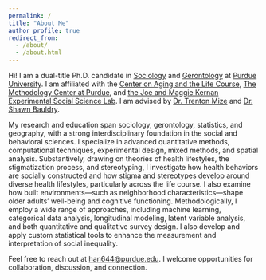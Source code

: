 ```yaml
---
permalink: /
title: "About Me"
author_profile: true
redirect_from: 
  - /about/
  - /about.html
---
```


Hi! I am a dual-title Ph.D. candidate in [Sociology](https://www.cla.purdue.edu/academic/sociology/index.html) and [Gerontology](https://www.purdue.edu/aging/dualtitle/) at [Purdue University](https://www.purdue.edu/). I am affiliated with the [Center on Aging and the Life Course](https://www.purdue.edu/aging/about/), [The Methodology Center at Purdue](https://www.purdue.edu/research/mcap/), and [the Joe and Maggie Kernan Experimental Social Science Lab](https://www.cla.purdue.edu/academic/sociology/research/labs/joe-and-maggie-kernan-experimental-social-science-lab/index.html). I am advised by [Dr. Trenton Mize](https://www.trentonmize.com) and [Dr. Shawn Bauldry](https://sites.google.com/site/sgbauldry/).

My research and education span sociology, gerontology, statistics, and geography, with a strong interdisciplinary foundation in the social and behavioral sciences. I specialize in advanced quantitative methods, computational techniques, experimental design, mixed methods, and spatial analysis. Substantively, drawing on theories of health lifestyles, the stigmatization process, and stereotyping, I investigate how health behaviors are socially constructed and how stigma and stereotypes develop around diverse health lifestyles, particularly across the life course. I also examine how built environments—such as neighborhood characteristics—shape older adults’ well-being and cognitive functioning. Methodologically, I employ a wide range of approaches, including machine learning, categorical data analysis, longitudinal modeling, latent variable analysis, and both quantitative and qualitative survey design. I also develop and apply custom statistical tools to enhance the measurement and interpretation of social inequality.

Feel free to reach out at [han644@purdue.edu](mailto:han644@purdue.edu). I welcome opportunities for collaboration, discussion, and connection.
